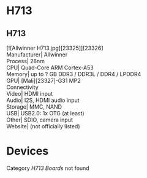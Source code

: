 # H713
H713  
---  
[![Allwinner H713.jpg][23325]][23326]  
Manufacturer|  Allwinner  
Process|  28nm  
CPU|  Quad-Core ARM Cortex-A53  
Memory|  up to ? GB DDR3 / DDR3L / DDR4 / LPDDR4  
GPU|  [Mali][23327]-G31 MP2  
Connectivity  
Video|  HDMI input  
Audio|  I2S, HDMI audio input  
Storage|  MMC, NAND  
USB|  USB2.0: 1x OTG (at least)  
Other|  SDIO, camera input  
Website|  (not officially listed)  
# Devices
Category _H713 Boards_ not found
